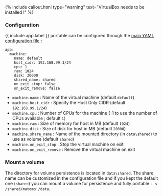 {% include callout.html type="warning" text="VirtualBox needs to be installed !" %}

### Configuration

{{ include.app.label }} portable can be configured through the [main YAML configuration file](/doc/configuration/) :

<div class="language-yml highlighter-rouge"><div class="highlight"><pre class="highlight"><code>app:
  machine:
    name: default
    host_cidr: 192.168.99.1/24
    cpu: 1
    ram: 1024
    disk: 20000
    shared_name: shared
    on_exit_stop: false
    on_exit_remove: false
</code></pre></div></div>

* `machine.name` : Name of the virtual machine (default `default`)
* `machine.host_cidr` : Specify the Host Only CIDR (default `192.168.99.1/24`)
* `machine.cpu` : Number of CPUs for the machine (-1 to use the number of CPUs available ; default `1`)
* `machine.ram` : Size of memory for host in MB (default `1024`)
* `machine.disk` : Size of disk for host in MB (default `20000`)
* `machine.share_name` : Name of the mounted directory (in `data\shared`) to use as volume (default `shared`)
* `machine.on_exit_stop` : Stop the virtual machine on exit
* `machine.on_exit_remove` : Remove the virtual machine on exit

### Mount a volume

The directory for volume persistence is located in `data\shared`. The share name can be customized in the configuration file and if you kept the default one (`shared`) you can mount a volume for persistence and fully portable : `-v /shared/matomo:/data`.
